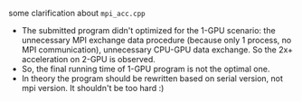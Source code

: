some clarification about `mpi_acc.cpp`

- The submitted program didn't optimized for the 1-GPU scenario: the unnecessary MPI exchange data procedure (because only 1 process, no MPI communication), unnecessary CPU-GPU data exchange. So the 2x+ acceleration on 2-GPU is observed.
- So, the final running time of 1-GPU program is not the optimal one.
- In theory the program should be rewritten based on serial version, not mpi version. It shouldn't be too hard :)
